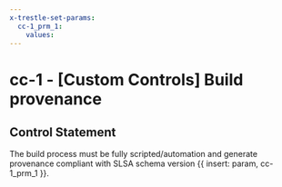 ```yaml
---
x-trestle-set-params:
  cc-1_prm_1:
    values:
---
```


# cc-1 - \[Custom Controls\] Build provenance

## Control Statement

The build process must be fully scripted/automation and generate provenance compliant with SLSA schema version {{ insert: param, cc-1_prm_1 }}.
